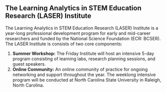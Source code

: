 ## The Learning Analytics in STEM Education Research (LASER) Institute 

The Learning Analytics in STEM Education Research (LASER) Institute is a year-long professional development program for early and mid-career researchers and funded by the National Science Foundation (ECR: BCSER). The LASER Institute is consists of two core components:

1. **Summer Workshop:** The Friday Institute will host an intensive 5-day program consisting of learning labs, research planning sessions, and guest speakers.
2. **Online Community:** An online community of practice for ongoing networking and support throughout the year.
The weeklong intensive program will be conducted at North Carolina State University in Raleigh, North Carolina.
